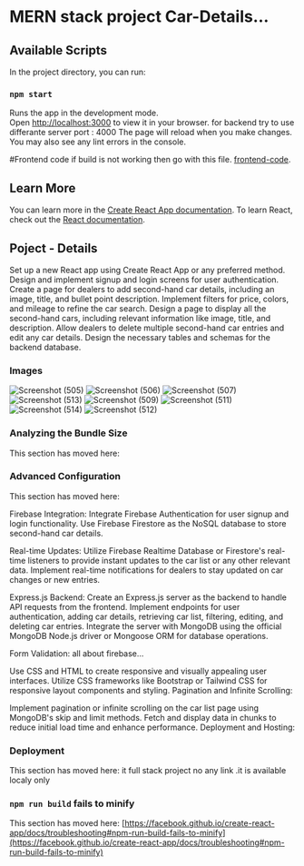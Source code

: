 # MERN stack project Car-Details...


## Available Scripts

In the project directory, you can run:

### `npm start`

Runs the app in the development mode.\
Open [http://localhost:3000](http://localhost:3000) to view it in your browser.
for backend try to use differante server port : 4000
The page will reload when you make changes.\
You may also see any lint errors in the console.

#Frontend code
if build is not working then go with this file.
[frontend-code](https://github.com/harshsingh11-cyber/frontendcar).



## Learn More

You can learn more in the [Create React App documentation](https://facebook.github.io/create-react-app/docs/getting-started).
To learn React, check out the [React documentation](https://reactjs.org/).

## Poject - Details

Set up a new React app using Create React App or any preferred method.
Design and implement signup and login screens for user authentication.
Create a page for dealers to add second-hand car details, including an image, title, and bullet point description.
Implement filters for price, colors, and mileage to refine the car search.
Design a page to display all the second-hand cars, including relevant information like image, title, and description.
Allow dealers to delete multiple second-hand car entries and edit any car details.
Design the necessary tables and schemas for the backend database.

### Images

![Screenshot (505)](https://github.com/harshsingh11-cyber/cardetails/assets/65847214/642f5d84-eb79-4cf7-9a75-fb89be9b96e6)
![Screenshot (506)](https://github.com/harshsingh11-cyber/cardetails/assets/65847214/f619789d-db22-4251-a35a-71869069fd70)
![Screenshot (507)](https://github.com/harshsingh11-cyber/cardetails/assets/65847214/61325eb5-55a9-44cc-a2c6-2b5aac0dcbfb)
![Screenshot (513)](https://github.com/harshsingh11-cyber/cardetails/assets/65847214/297eaa2f-e1dc-4285-be60-fd2643d9035a)
![Screenshot (509)](https://github.com/harshsingh11-cyber/cardetails/assets/65847214/a82d38d4-dbb0-442a-a51d-14c71b3c0c32)
![Screenshot (511)](https://github.com/harshsingh11-cyber/cardetails/assets/65847214/d76cd981-ab88-4887-b479-13386109f63c)
![Screenshot (514)](https://github.com/harshsingh11-cyber/cardetails/assets/65847214/41bc9d36-723c-4646-a2e7-c43abf84f91d)
![Screenshot (512)](https://github.com/harshsingh11-cyber/cardetails/assets/65847214/f47423a0-a56b-4f35-ba54-03abefe29553)


### Analyzing the Bundle Size

This section has moved here:

### Advanced Configuration

This section has moved here:

Firebase Integration:
Integrate Firebase Authentication for user signup and login functionality.
Use Firebase Firestore as the NoSQL database to store second-hand car details.

Real-time Updates:
Utilize Firebase Realtime Database or Firestore's real-time listeners to provide instant updates to the car list or any other relevant data.
Implement real-time notifications for dealers to stay updated on car changes or new entries.

Express.js Backend:
Create an Express.js server as the backend to handle API requests from the frontend.
Implement endpoints for user authentication, adding car details, retrieving car list, filtering, editing, and deleting car entries.
Integrate the server with MongoDB using the official MongoDB Node.js driver or Mongoose ORM for database operations.

Form Validation:
all about firebase...

Use CSS and HTML to create responsive and visually appealing user interfaces.
Utilize CSS frameworks like Bootstrap or Tailwind CSS for responsive layout components and styling.
Pagination and Infinite Scrolling:

Implement pagination or infinite scrolling on the car list page using MongoDB's skip and limit methods.
Fetch and display data in chunks to reduce initial load time and enhance performance.
Deployment and Hosting:


### Deployment

This section has moved here: it full stack project no any link .it is available localy only

### `npm run build` fails to minify

This section has moved here: [https://facebook.github.io/create-react-app/docs/troubleshooting#npm-run-build-fails-to-minify](https://facebook.github.io/create-react-app/docs/troubleshooting#npm-run-build-fails-to-minify)
